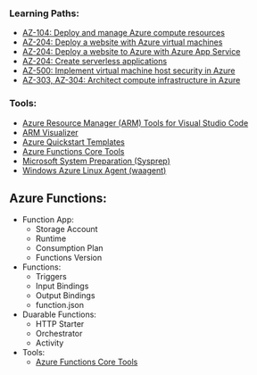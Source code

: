 ### Learning Paths:
- [AZ-104: Deploy and manage Azure compute resources](https://docs.microsoft.com/en-us/learn/paths/az-104-manage-compute-resources/)
- [AZ-204: Deploy a website with Azure virtual machines](https://docs.microsoft.com/en-us/learn/paths/deploy-a-website-with-azure-virtual-machines/)
- [AZ-204: Deploy a website to Azure with Azure App Service](https://docs.microsoft.com/en-us/learn/paths/deploy-a-website-with-azure-app-service/)
- [AZ-204: Create serverless applications](https://docs.microsoft.com/en-us/learn/paths/create-serverless-applications/)
- [AZ-500: Implement virtual machine host security in Azure](https://docs.microsoft.com/en-us/learn/paths/implement-host-security/)
- [AZ-303, AZ-304: Architect compute infrastructure in Azure](https://docs.microsoft.com/en-us/learn/paths/architect-compute-infrastructure/)

### Tools:
- [Azure Resource Manager (ARM) Tools for Visual Studio Code](https://marketplace.visualstudio.com/items?itemName=msazurermtools.azurerm-vscode-tools)
- [ARM Visualizer](http://armviz.io/)
- [Azure Quickstart Templates](https://github.com/Azure/azure-quickstart-templates)
- [Azure Functions Core Tools](https://docs.microsoft.com/en-us/azure/azure-functions/functions-run-local)
- [Microsoft System Preparation (Sysprep)](https://docs.microsoft.com/en-us/windows-hardware/manufacture/desktop/sysprep--system-preparation--overview)
- [Windows Azure Linux Agent (waagent)](https://docs.microsoft.com/en-us/azure/virtual-machines/extensions/agent-linux)

## Azure Functions:
- Function App:
  + Storage Account
  + Runtime
  + Consumption Plan
  + Functions Version
- Functions:
  + Triggers
  + Input Bindings
  + Output Bindings
  + function.json
- Duarable Functions:
  + HTTP Starter
  + Orchestrator
  + Activity
- Tools:
  + [Azure Functions Core Tools](https://docs.microsoft.com/en-us/azure/azure-functions/functions-run-local)
